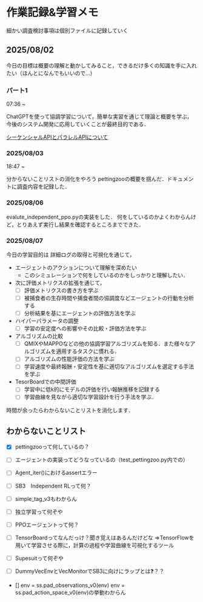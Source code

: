 # 作業記録&学習メモ

細かい調査検討事項は個別ファイルに記録していく

## 2025/08/02

今日の目標は概要の理解と動かしてみること，できるだけ多くの知識を手に入れたい（ほんとになんでもいいので…）

### パート1

07:36 ~

ChatGPTを使って協調学習について，簡単な実習を通じて理論と概要を学ぶ，今後のシステム開発に応用していくことが最終目的である．

[シーケンシャルAPIとパラレルAPIについて](シーケンシャルAPIとパラレルAPIについて.md)

### 2025/08/03

18:47 ~ 

分からないことリストの消化をやろう
pettingzooの概要を掴んだ．ドキュメントに調査内容を記録した．

### 2025/08/06

evalute_independent_ppo.pyの実装をした．
何をしているのかよくわからんけど，とりあえず実行し結果を確認するところまでできた．

### 2025/08/07

今日の学習目的は
詳細ログの取得と可視化を通じて，

- エージェントのアクションについて理解を深めたい
  - このシミュレーションで何をしているのかをしっかりと理解したい．
- 次に評価メトリクスの拡張を通じて，
  - [ ] 評価メトリクスの書き方を学ぶ
  - [ ] 被捕食者の生存時間や捕食者間の協調度などエージェントの行動を分析する
  - [ ] 分析結果を基にエージェントの評価方法を学ぶ
  
- ハイパーパラメータの調整
  - [ ] 学習の安定度への影響やその比較・評価方法を学ぶ
- アルゴリズムの比較
  - [ ] QMIXやMAPPOなどの他の協調学習アルゴリズムを知る．また様々なアルゴリズムを適用するタスクに慣れる．
  - [ ] アルゴリズムの性能評価の方法を学ぶ
  - [ ] 学習速度や最終報酬・安定性を基に適切なアルゴリズムを選定する手法を学ぶ
- TesorBoardでの中間評価
  - [ ] 学習中に低k的にモデルの評価を行い報酬推移を記録する
  - [ ] 学習曲線を見ながら適切な学習設計を行う手法を学ぶ．

時間が余ったらわからないことリストを消化します．

## わからないことリスト

- [x] pettingzooって何しているの？
- [ ] エージェントの実装ってどうなっているの（test_pettingzoo.py内での）

- [ ] Agent_iter()におけるassertエラー
- [ ] SB3　Independent RLって何？
- [ ] simple_tag_v3もわからん
- [ ] 独立学習って何ぞや

- [ ] PPOエージェントって何？
- [ ] TensorBoardってなんだっけ？聞き覚えはあるんだけどな
     ⇒TensorFlowを用いて学習させる際に，計算の過程や学習曲線を可視化するツール
- [ ] Supesuitって何ぞや
- [ ] DummyVecEnvとVecMonitorでSB3に向けにラップとは❓？？

- []     env = ss.pad_observations_v0(env)
    env = ss.pad_action_space_v0(env)の挙動わからん
